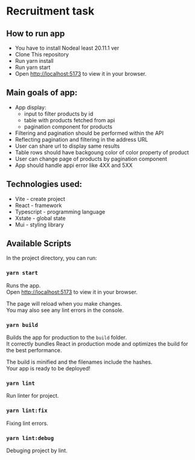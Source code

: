 # Recruitment task

## How to run app

- You have to install Nodeal least 20.11.1 ver
- Clone This repository
- Run yarn install
- Run yarn start
- Open [http://localhost:5173](http://localhost:5173) to view it in your browser.

## Main goals of app:
- App display:
  - input to filter products by id
  - table with products fetched from api
  - pagination component for products
- Filtering and pagination should be performed within the API
- Reflecting pagination and filtering in the address URL
- User can share url to display same results
- Table rows should have backgoung color of color property of product
- User can change page of products by pagination component
- App should handle appi error like 4XX and 5XX

## Technologies used:
- Vite - create project
- React - framework
- Typescript - programming language
- Xstate - global state
- Mui - styling library

## Available Scripts

In the project directory, you can run:

### `yarn start`

Runs the app.\
Open [http://localhost:5173](http://localhost:5173) to view it in your browser.

The page will reload when you make changes.\
You may also see any lint errors in the console.

### `yarn build`

Builds the app for production to the `build` folder.\
It correctly bundles React in production mode and optimizes the build for the best performance.

The build is minified and the filenames include the hashes.\
Your app is ready to be deployed!

### `yarn lint`

Run linter for project.

### `yarn lint:fix`

Fixing lint errors.

### `yarn lint:debug`

Debuging project by lint.